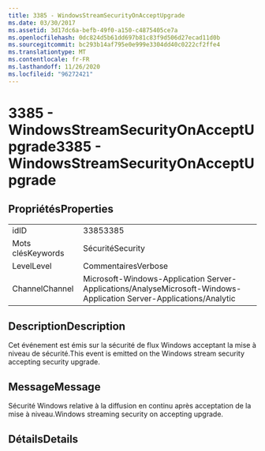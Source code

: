```yaml
---
title: 3385 - WindowsStreamSecurityOnAcceptUpgrade
ms.date: 03/30/2017
ms.assetid: 3d17dc6a-befb-49f0-a150-c4875405ce7a
ms.openlocfilehash: 0dc824d5b61dd697b81c83f9d506d27ecad11d0b
ms.sourcegitcommit: bc293b14af795e0e999e3304dd40c0222cf2ffe4
ms.translationtype: MT
ms.contentlocale: fr-FR
ms.lasthandoff: 11/26/2020
ms.locfileid: "96272421"
---
```

# <a name="3385---windowsstreamsecurityonacceptupgrade"></a><span data-ttu-id="00d62-102">3385 - WindowsStreamSecurityOnAcceptUpgrade</span><span class="sxs-lookup"><span data-stu-id="00d62-102">3385 - WindowsStreamSecurityOnAcceptUpgrade</span></span>

## <a name="properties"></a><span data-ttu-id="00d62-103">Propriétés</span><span class="sxs-lookup"><span data-stu-id="00d62-103">Properties</span></span>  
  
|||  
|-|-|  
|<span data-ttu-id="00d62-104">id</span><span class="sxs-lookup"><span data-stu-id="00d62-104">ID</span></span>|<span data-ttu-id="00d62-105">3385</span><span class="sxs-lookup"><span data-stu-id="00d62-105">3385</span></span>|  
|<span data-ttu-id="00d62-106">Mots clés</span><span class="sxs-lookup"><span data-stu-id="00d62-106">Keywords</span></span>|<span data-ttu-id="00d62-107">Sécurité</span><span class="sxs-lookup"><span data-stu-id="00d62-107">Security</span></span>|  
|<span data-ttu-id="00d62-108">Level</span><span class="sxs-lookup"><span data-stu-id="00d62-108">Level</span></span>|<span data-ttu-id="00d62-109">Commentaires</span><span class="sxs-lookup"><span data-stu-id="00d62-109">Verbose</span></span>|  
|<span data-ttu-id="00d62-110">Channel</span><span class="sxs-lookup"><span data-stu-id="00d62-110">Channel</span></span>|<span data-ttu-id="00d62-111">Microsoft-Windows-Application Server-Applications/Analyse</span><span class="sxs-lookup"><span data-stu-id="00d62-111">Microsoft-Windows-Application Server-Applications/Analytic</span></span>|  
  
## <a name="description"></a><span data-ttu-id="00d62-112">Description</span><span class="sxs-lookup"><span data-stu-id="00d62-112">Description</span></span>  

 <span data-ttu-id="00d62-113">Cet événement est émis sur la sécurité de flux Windows acceptant la mise à niveau de sécurité.</span><span class="sxs-lookup"><span data-stu-id="00d62-113">This event is emitted on the Windows stream security accepting security upgrade.</span></span>  
  
## <a name="message"></a><span data-ttu-id="00d62-114">Message</span><span class="sxs-lookup"><span data-stu-id="00d62-114">Message</span></span>  

 <span data-ttu-id="00d62-115">Sécurité Windows relative à la diffusion en continu après acceptation de la mise à niveau.</span><span class="sxs-lookup"><span data-stu-id="00d62-115">Windows streaming security on accepting upgrade.</span></span>  
  
## <a name="details"></a><span data-ttu-id="00d62-116">Détails</span><span class="sxs-lookup"><span data-stu-id="00d62-116">Details</span></span>
